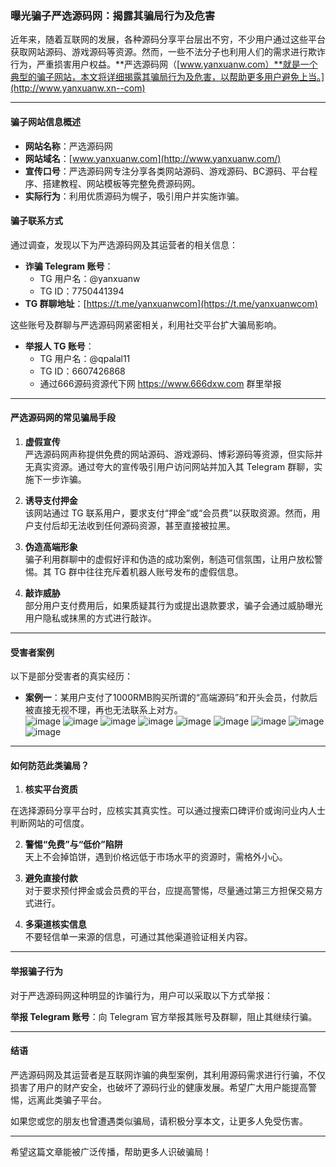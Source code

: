 ### 曝光骗子严选源码网：揭露其骗局行为及危害

近年来，随着互联网的发展，各种源码分享平台层出不穷，不少用户通过这些平台获取网站源码、游戏源码等资源。然而，一些不法分子也利用人们的需求进行欺诈行为，严重损害用户权益。**严选源码网（[www.yanxuanw.com）**就是一个典型的骗子网站，本文将详细揭露其骗局行为及危害，以帮助更多用户避免上当。](http://www.yanxuanw.xn--com)

---

#### **骗子网站信息概述**

- **网站名称**：严选源码网  
- **网站域名**：[www.yanxuanw.com](http://www.yanxuanw.com/)  
- **宣传口号**：严选源码网专注分享各类网站源码、游戏源码、BC源码、平台程序、搭建教程、网站模板等完整免费源码网。  
- **实际行为**：利用优质源码为幌子，吸引用户并实施诈骗。  

#### **骗子联系方式**

通过调查，发现以下为严选源码网及其运营者的相关信息：

- **诈骗 Telegram 账号**：  
  - TG 用户名：@yanxuanw  
  - TG ID：7750441394  
- **TG 群聊地址**：[https://t.me/yanxuanwcom](https://t.me/yanxuanwcom)  

这些账号及群聊与严选源码网紧密相关，利用社交平台扩大骗局影响。

- **举报人 TG 账号**：  
  - TG 用户名：@qpalal11  
  - TG ID：6607426868  
  - 通过666源码资源代下网 https://www.666dxw.com 群里举报
---

#### **严选源码网的常见骗局手段**

1. **虚假宣传**  
   严选源码网声称提供免费的网站源码、游戏源码、博彩源码等资源，但实际并无真实资源。通过夸大的宣传吸引用户访问网站并加入其 Telegram 群聊，实施下一步诈骗。

2. **诱导支付押金**  
   该网站通过 TG 联系用户，要求支付“押金”或“会员费”以获取资源。然而，用户支付后却无法收到任何源码资源，甚至直接被拉黑。

3. **伪造高端形象**  
   骗子利用群聊中的虚假好评和伪造的成功案例，制造可信氛围，让用户放松警惕。其 TG 群中往往充斥着机器人账号发布的虚假信息。

4. **敲诈威胁**  
   部分用户支付费用后，如果质疑其行为或提出退款要求，骗子会通过威胁曝光用户隐私或抹黑的方式进行敲诈。

---

#### **受害者案例**

以下是部分受害者的真实经历：

- **案例一**：某用户支付了1000RMB购买所谓的“高端源码”和开头会员，付款后被直接无视不理，再也无法联系上对方。  
![image](https://github.com/user-attachments/assets/e9bcdb07-d299-4c53-a8d9-28bcacd70751)
![image](https://github.com/user-attachments/assets/7acf2ad6-b8a2-4008-8126-c21e334da3d3)
![image](https://github.com/user-attachments/assets/103576fa-c6c1-4664-ae72-5b32658d0e66)
![image](https://github.com/user-attachments/assets/969d7f0c-8c3e-4928-8b44-44626230edd5)
![image](https://github.com/user-attachments/assets/b8d3093e-2ad7-41b8-a7c6-aa5692ed7fbd)
![image](https://github.com/user-attachments/assets/d45330ec-c422-4088-9f62-0c3f79b8646f)
![image](https://github.com/user-attachments/assets/154ee659-6d62-4769-bd01-54111f2404f7)
![image](https://github.com/user-attachments/assets/fd741c9d-7426-4530-b374-f9fa56cfdabf)
![image](https://github.com/user-attachments/assets/5378e9dc-5473-42f3-8c2c-3a3d20432624)


---

#### **如何防范此类骗局？**

1. **核实平台资质**  
 

  在选择源码分享平台时，应核实其真实性。可以通过搜索口碑评价或询问业内人士判断网站的可信度。

2. **警惕“免费”与“低价”陷阱**  
   天上不会掉馅饼，遇到价格远低于市场水平的资源时，需格外小心。

3. **避免直接付款**  
   对于要求预付押金或会员费的平台，应提高警惕，尽量通过第三方担保交易方式进行。

4. **多渠道核实信息**  
   不要轻信单一来源的信息，可通过其他渠道验证相关内容。

---

#### **举报骗子行为**

对于严选源码网这种明显的诈骗行为，用户可以采取以下方式举报：


**举报 Telegram 账号**：向 Telegram 官方举报其账号及群聊，阻止其继续行骗。  

---

#### **结语**

严选源码网及其运营者是互联网诈骗的典型案例，其利用源码需求进行行骗，不仅损害了用户的财产安全，也破坏了源码行业的健康发展。希望广大用户能提高警惕，远离此类骗子平台。

如果您或您的朋友也曾遭遇类似骗局，请积极分享本文，让更多人免受伤害。

--- 

希望这篇文章能被广泛传播，帮助更多人识破骗局！